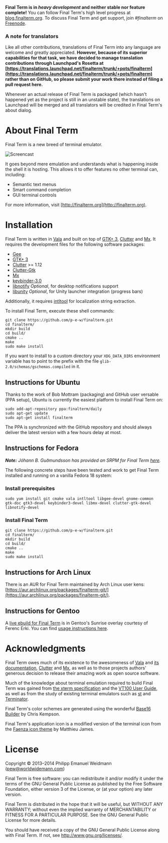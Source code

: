 **Final Term is in *heavy development* and neither stable nor feature complete!** You can follow Final Term's high level progress at [blog.finalterm.org](http://blog.finalterm.org). To discuss Final Term and get support, join *#finalterm* on [Freenode](http://freenode.net).

### A note for translators

Like all other contributions, translations of Final Term into any language are welcome and greatly appreciated. **However, because of its superior capabilities for that task, we have decided to manage translation contributions through Launchpad's Rosetta at [https://translations.launchpad.net/finalterm/trunk/+pots/finalterm](https://translations.launchpad.net/finalterm/trunk/+pots/finalterm) rather than on GitHub, so please submit your work there instead of filing a pull request here.**

Whenever an actual release of Final Term is packaged (which hasn't happened yet as the project is still in an unstable state), the translations on Launchpad will be merged and all translators will be credited in Final Term's about dialog.

# About Final Term

Final Term is a new breed of terminal emulator.

![Screencast](http://finalterm.org/screencast.gif)

It goes beyond mere emulation and understands what is happening inside the shell it is hosting. This allows it to offer features no other terminal can, including:

* Semantic text menus
* Smart command completion
* GUI terminal controls

For more information, visit [http://finalterm.org](http://finalterm.org).

# Installation

Final Term is written in [Vala](https://live.gnome.org/Vala) and built on top of [GTK+ 3](http://www.gtk.org), [Clutter](http://blogs.gnome.org/clutter/) and [Mx](https://github.com/clutter-project/mx). It requires the development files for the following software packages:

* [Gee](https://live.gnome.org/Libgee)
* [GTK+ 3](http://www.gtk.org)
* [Clutter](http://blogs.gnome.org/clutter/) >= 1.12
* [Clutter-Gtk](http://blogs.gnome.org/clutter/)
* [Mx](https://github.com/clutter-project/mx)
* [keybinder-3.0](https://github.com/engla/keybinder/tree/keybinder-3.0)
* [libnotify](https://developer.gnome.org/libnotify/) _Optional_, for desktop notifications support
* [libunity](https://launchpad.net/libunity) _Optional_, for Unity launcher integration (progress bars)

Additionally, it requires [intltool](http://freedesktop.org/wiki/Software/intltool/) for localization string extraction.

To install Final Term, execute these shell commands:

```
git clone https://github.com/p-e-w/finalterm.git
cd finalterm/
mkdir build
cd build/
cmake ..
make
sudo make install
```

If you want to install to a custom directory your `XDG_DATA_DIRS` environment variable has to point to the prefix with the file `glib-2.0/schemas/gschemas.compiled` in it.

## Instructions for Ubuntu

Thanks to the work of Bob Mottram (packaging) and GitHub user versable (PPA setup), Ubuntu is currently the easiest platform to install Final Term on:

```
sudo add-apt-repository ppa:finalterm/daily
sudo apt-get update
sudo apt-get install finalterm
```

The PPA is synchronized with the GitHub repository and should always deliver the latest version with a few hours delay at most.

## Instructions for Fedora

_**Note:** Jóhann B. Guðmundsson has provided an SRPM for Final Term [here](https://docs.google.com/file/d/0B48uS582CBl8eFJScTlzOE4xbVU/edit)._

The following concrete steps have been tested and work to get Final Term installed and running on a vanilla Fedora 18 system:

### Install prerequisites

```
sudo yum install git cmake vala intltool libgee-devel gnome-common gtk-doc gtk3-devel keybinder3-devel libmx-devel clutter-gtk-devel libnotify-devel
```

### Install Final Term

```
git clone https://github.com/p-e-w/finalterm.git
cd finalterm/
mkdir build
cd build/
cmake ..
make
sudo make install
```

## Instructions for Arch Linux

There is an AUR for Final Term maintained by Arch Linux user kens: [https://aur.archlinux.org/packages/finalterm-git/](https://aur.archlinux.org/packages/finalterm-git/).

## Instructions for Gentoo

A [live ebuild for Final Term](http://overlays.gentoo.org/proj/sunrise/browser/x11-terms/finalterm) is in Gentoo's Sunrise overlay courtesy of Ferenc Erki. You can find [usage instructions here](http://overlays.gentoo.org/proj/sunrise).

# Acknowledgments

Final Term owes much of its existence to the awesomeness of [Vala](https://live.gnome.org/Vala) and [its documentation](http://valadoc.org), [Clutter](http://blogs.gnome.org/clutter/) and [Mx](https://github.com/clutter-project/mx), as well as to those projects authors' generous decision to release their amazing work as open source software.

Much of the knowledge about terminal emulation required to build Final Term was gained from [the xterm specification](http://invisible-island.net/xterm/ctlseqs/ctlseqs.html) and the [VT100 User Guide](http://vt100.net/docs/vt100-ug/contents.html), as well as from the study of existing terminal emulators such as [st](http://st.suckless.org) and [Terminator](http://software.jessies.org/terminator/).

Final Term's color schemes are generated using the wonderful [Base16 Builder](https://github.com/chriskempson/base16-builder) by Chris Kempson.

Final Term's application icon is a modified version of the terminal icon from the [Faenza icon theme](http://tiheum.deviantart.com/art/Faenza-Icons-173323228) by Matthieu James.

# License

Copyright © 2013–2014 Philipp Emanuel Weidmann (<pew@worldwidemann.com>)

Final Term is free software: you can redistribute it and/or modify it under the terms of the GNU General Public License as published by the Free Software Foundation, either version 3 of the License, or (at your option) any later version.

Final Term is distributed in the hope that it will be useful, but WITHOUT ANY WARRANTY; without even the implied warranty of MERCHANTABILITY or FITNESS FOR A PARTICULAR PURPOSE.  See the GNU General Public License for more details.

You should have received a copy of the GNU General Public License along with Final Term.  If not, see <http://www.gnu.org/licenses/>.
